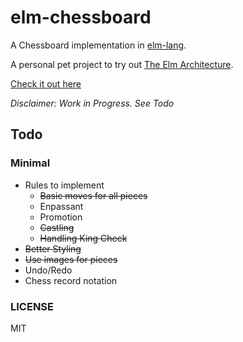 # elm-chessboard

A Chessboard implementation in [elm-lang](http://elm-lang.org/).

A personal pet project to try out [The Elm Architecture](http://guide.elm-lang.org/architecture/).

[Check it out here](http://addnab.com/elm-chessboard)

*Disclaimer: Work in Progress. See Todo*

## Todo

### Minimal

- Rules to implement
  - ~~Basic moves for all pieces~~
  - Enpassant
  - Promotion
  - ~~Castling~~
  - ~~Handling King Check~~
- ~~Better Styling~~
- ~~Use images for pieces~~
- Undo/Redo
- Chess record notation

### LICENSE

MIT
